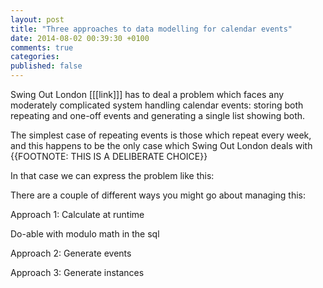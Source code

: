 ```yaml
---
layout: post
title: "Three approaches to data modelling for calendar events"
date: 2014-08-02 00:39:30 +0100
comments: true
categories:
published: false
---
```


Swing Out London [[[link]]] has to deal a problem which faces any moderately complicated system handling calendar events: storing both repeating and one-off events and generating a single list showing both.

The simplest case of repeating events is those which repeat every week, and this happens to be the only case which Swing Out London deals with {{FOOTNOTE: THIS IS A DELIBERATE CHOICE}}

In that case we can express the problem like this:


There are a couple of different ways you might go about managing this:

Approach 1: Calculate at runtime

Do-able with modulo math in the sql

Approach 2: Generate events

Approach 3: Generate instances